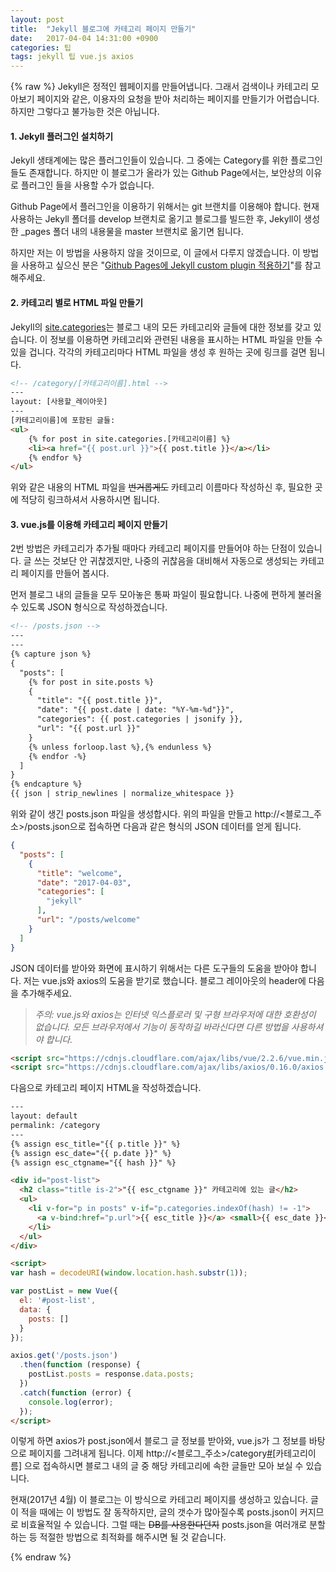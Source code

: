 ```yaml
---
layout: post
title:  "Jekyll 블로그에 카테고리 페이지 만들기"
date:   2017-04-04 14:31:00 +0900
categories: 팁
tags: jekyll 팁 vue.js axios
---
```

{% raw %}
Jekyll은 정적인 웹페이지를 만들어냅니다. 그래서 검색이나 카테고리 모아보기 페이지와 같은, 이용자의 요청을 받아 처리하는 페이지를 만들기가 어렵습니다. 하지만 그렇다고 불가능한 것은 아닙니다.

#### 1. Jekyll 플러그인 설치하기

Jekyll 생태계에는 많은 플러그인들이 있습니다. 그 중에는 Category를 위한 플로그인들도 존재합니다. 하지만 이 블로그가 올라가 있는 Github Page에서는, 보안상의 이유로 플러그인 들을 사용할 수가 없습니다.

Github Page에서 플러그인을 이용하기 위해서는 git 브랜치를 이용해야 합니다.  현재 사용하는 Jekyll 폴더를 develop 브랜치로 옮기고 블로그를 빌드한 후, Jekyll이 생성한   \_pages 폴더 내의 내용물을 master 브랜치로 옮기면 됩니다.

하지만 저는 이 방법을 사용하지 않을 것이므로, 이 글에서 다루지 않겠습니다. 이 방법을 사용하고 싶으신 분은 "[Github Pages에 Jekyll custom plugin 적용하기](http://gumpcha.github.io/blog/github-pages-with-jekyll-custom-plugin/)"를 참고해주세요.

#### 2. 카테고리 별로 HTML 파일 만들기

Jekyll의 [site.categories](http://jekyllrb-ko.github.io/docs/variables/)는 블로그 내의 모든 카테고리와 글들에 대한 정보를 갖고 있습니다. 이 정보를 이용하면  카테고리와 관련된 내용을 표시하는 HTML 파일을 만들 수 있을 겁니다. 각각의 카테고리마다 HTML 파일을 생성 후 원하는 곳에 링크를 걸면 됩니다.

``` html
<!-- /category/[카테고리이름].html -->
---
layout: [사용할_레이아웃]
---
[카테고리이름]에 포함된 글들:
<ul>
	{% for post in site.categories.[카테고리이름] %}
	<li><a href="{{ post.url }}">{{ post.title }}</a></li>
	{% endfor %}
</ul>
```

위와 같은 내용의 HTML 파일을 ~~번거롭게도~~ 카테고리 이름마다 작성하신 후, 필요한 곳에 적당히 링크하셔서 사용하시면 됩니다.

#### 3. vue.js를 이용해 카테고리 페이지 만들기

2번 방법은 카테고리가 추가될 때마다 카테고리 페이지를 만들어야 하는 단점이 있습니다. 글 쓰는 것보단 안 귀찮겠지만, 나중의 귀찮음을 대비해서 자동으로 생성되는 카테고리 페이지를 만들어 봅시다.

먼저 블로그 내의 글들을 모두 모아놓은 통짜 파일이 필요합니다. 나중에 편하게 불러올 수 있도록 JSON 형식으로 작성하겠습니다.

``` html
<!-- /posts.json -->
---
---
{% capture json %}
{
  "posts": [
    {% for post in site.posts %}
    {
      "title": "{{ post.title }}",
      "date": "{{ post.date | date: "%Y-%m-%d"}}",
      "categories": {{ post.categories | jsonify }},
      "url": "{{ post.url }}"
    }
    {% unless forloop.last %},{% endunless %}
    {% endfor -%}
  ]
}
{% endcapture %}
{{ json | strip_newlines | normalize_whitespace }}
```

위와 같이 생긴 posts.json 파일을 생성합시다. 위의 파일을 만들고 http://<블로그\_주소>/posts.json으로 접속하면 다음과 같은 형식의 JSON 데이터를 얻게 됩니다.

``` json
{
  "posts": [
    {
      "title": "welcome",
      "date": "2017-04-03",
      "categories": [
        "jekyll"
      ],
      "url": "/posts/welcome"
    }
  ]
}
```

JSON 데이터를 받아와 화면에 표시하기 위해서는 다른 도구들의 도움을 받아야 합니다. 저는 vue.js와 axios의 도움을 받기로 했습니다. 블로그 레이아웃의 header에 다음을 추가해주세요.

> *주의: vue.js와 axios는 인터넷 익스플로러 및 구형 브라우저에 대한 호환성이 없습니다. 모든 브라우저에서 기능이 동작하길 바라신다면 다른 방법을 사용하셔야 합니다.*

``` html
<script src="https://cdnjs.cloudflare.com/ajax/libs/vue/2.2.6/vue.min.js"></script>
<script src="https://cdnjs.cloudflare.com/ajax/libs/axios/0.16.0/axios.min.js"></script>
```

다음으로 카테고리 페이지 HTML을 작성하겠습니다.

``` html
---
layout: default
permalink: /category
---
{% assign esc_title="{{ p.title }}" %}
{% assign esc_date="{{ p.date }}" %}
{% assign esc_ctgname="{{ hash }}" %}

<div id="post-list">
  <h2 class="title is-2">"{{ esc_ctgname }}" 카테고리에 있는 글</h2>
  <ul>
    <li v-for="p in posts" v-if="p.categories.indexOf(hash) != -1">
      <a v-bind:href="p.url">{{ esc_title }}</a> <small>{{ esc_date }}</small>
    </li>
  </ul>
</div>

<script>
var hash = decodeURI(window.location.hash.substr(1));

var postList = new Vue({
  el: '#post-list',
  data: {
    posts: []
  }
});

axios.get('/posts.json')
  .then(function (response) {
    postList.posts = response.data.posts;
  })
  .catch(function (error) {
    console.log(error);
  });
</script>
```

이렇게 하면 axios가 post.json에서 블로그 글 정보를 받아와, vue.js가 그 정보를 바탕으로 페이지를 그려내게 됩니다. 이제 http://<블로그\_주소>/category[#](http://devbox.tistory.com/entry/%E3%84%B4%E3%85%87)[카테고리이름] 으로 접속하시면 블로그 내의 글 중 해당 카테고리에 속한 글들만 모아 보실 수 있습니다.

현재(2017년 4월) 이 블로그는 이 방식으로 카테고리 페이지를 생성하고 있습니다. 글이 적을 때에는 이 방법도 잘 동작하지만, 글의 갯수가 많아질수록 posts.json이 커지므로 비효율적일 수 있습니다. 그럴 때는 ~~DB를 사용한다던지~~ posts.json을 여러개로 분할하는 등 적절한 방법으로 최적화를 해주시면 될 것 같습니다.

{% endraw %}
